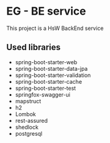 # EG - BE service

This project is a HsW BackEnd service

## Used libraries
* spring-boot-starter-web
* spring-boot-starter-data-jpa
* spring-boot-starter-validation
* spring-boot-starter-cache
* spring-boot-starter-test
* springfox-swagger-ui
* mapstruct
* h2
* Lombok
* rest-assured
* shedlock
* postgresql
